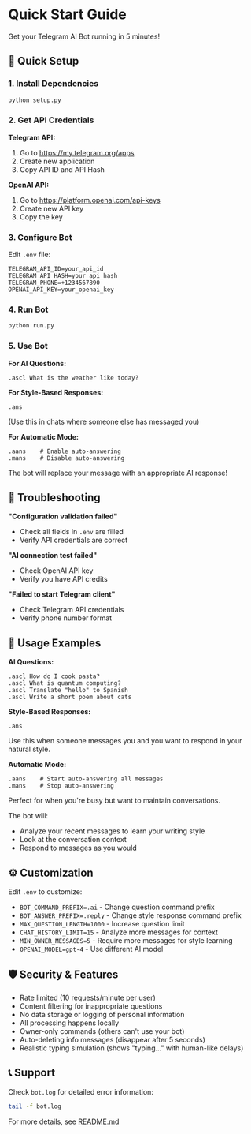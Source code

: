# Quick Start Guide

Get your Telegram AI Bot running in 5 minutes!

## 🚀 Quick Setup

### 1. Install Dependencies
```bash
python setup.py
```

### 2. Get API Credentials

**Telegram API:**
1. Go to https://my.telegram.org/apps
2. Create new application
3. Copy API ID and API Hash

**OpenAI API:**
1. Go to https://platform.openai.com/api-keys
2. Create new API key
3. Copy the key

### 3. Configure Bot
Edit `.env` file:
```env
TELEGRAM_API_ID=your_api_id
TELEGRAM_API_HASH=your_api_hash
TELEGRAM_PHONE=+1234567890
OPENAI_API_KEY=your_openai_key
```

### 4. Run Bot
```bash
python run.py
```

### 5. Use Bot

**For AI Questions:**
```
.ascl What is the weather like today?
```

**For Style-Based Responses:**
```
.ans
```
(Use this in chats where someone else has messaged you)

**For Automatic Mode:**
```
.aans    # Enable auto-answering
.mans    # Disable auto-answering
```

The bot will replace your message with an appropriate AI response!

## 🔧 Troubleshooting

**"Configuration validation failed"**
- Check all fields in `.env` are filled
- Verify API credentials are correct

**"AI connection test failed"**
- Check OpenAI API key
- Verify you have API credits

**"Failed to start Telegram client"**
- Check Telegram API credentials
- Verify phone number format

## 📱 Usage Examples

**AI Questions:**
```
.ascl How do I cook pasta?
.ascl What is quantum computing?
.ascl Translate "hello" to Spanish
.ascl Write a short poem about cats
```

**Style-Based Responses:**
```
.ans
```
Use this when someone messages you and you want to respond in your natural style.

**Automatic Mode:**
```
.aans    # Start auto-answering all messages
.mans    # Stop auto-answering
```
Perfect for when you're busy but want to maintain conversations.

The bot will:
- Analyze your recent messages to learn your writing style
- Look at the conversation context
- Respond to messages as you would

## ⚙️ Customization

Edit `.env` to customize:
- `BOT_COMMAND_PREFIX=.ai` - Change question command prefix
- `BOT_ANSWER_PREFIX=.reply` - Change style response command prefix
- `MAX_QUESTION_LENGTH=1000` - Increase question limit
- `CHAT_HISTORY_LIMIT=15` - Analyze more messages for context
- `MIN_OWNER_MESSAGES=5` - Require more messages for style learning
- `OPENAI_MODEL=gpt-4` - Use different AI model

## 🛡️ Security & Features

- Rate limited (10 requests/minute per user)
- Content filtering for inappropriate questions
- No data storage or logging of personal information
- All processing happens locally
- Owner-only commands (others can't use your bot)
- Auto-deleting info messages (disappear after 5 seconds)
- Realistic typing simulation (shows "typing..." with human-like delays)

## 📞 Support

Check `bot.log` for detailed error information:
```bash
tail -f bot.log
```

For more details, see [README.md](README.md)
